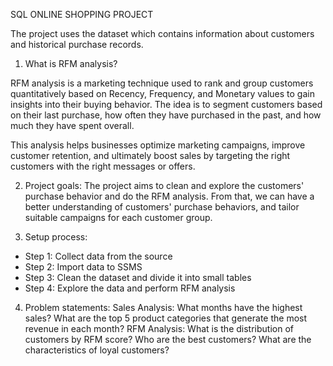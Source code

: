 SQL ONLINE SHOPPING PROJECT

The project uses the dataset which contains information about customers and historical purchase records.

1. What is RFM analysis?

RFM analysis is a marketing technique used to rank and group customers quantitatively based on Recency, Frequency, and Monetary values to gain insights into their buying behavior. The idea is to segment customers based on their last purchase, how often they have purchased in the past, and how much they have spent overall. 

This analysis helps businesses optimize marketing campaigns, improve customer retention, and ultimately boost sales by targeting the right customers with the right messages or offers.

2. Project goals:
The project aims to clean and explore the customers' purchase behavior and do the RFM analysis. From that, we can have a better understanding of customers' purchase behaviors, and tailor suitable campaigns for each customer group.

3. Setup process:
* Step 1: Collect data from the source
* Step 2: Import data to SSMS
* Step 3: Clean the dataset and divide it into small tables 
* Step 4: Explore the data and perform RFM analysis

4. Problem statements:
Sales Analysis:
What months have the highest sales?
What are the top 5 product categories that generate the most revenue in each month?
RFM Analysis:
What is the distribution of customers by RFM score?
Who are the best customers?
What are the characteristics of loyal customers?
